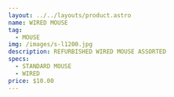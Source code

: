```yaml
---
layout: ../../layouts/product.astro
name: WIRED MOUSE
tag:
  - MOUSE
img: /images/s-l1200.jpg
description: R﻿EFURBISHED WIRED MOUSE ASSORTED
specs:
  - STANDARD MOUSE
  - WIRED
price: $10.00
---
```

